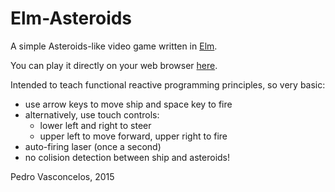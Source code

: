 
# Elm-Asteroids

A simple Asteroids-like video game written in [Elm](http://elm-lang.org).

You can play it directly on your web browser
[here](http://rawgit.com/pbv/elm-asteroids/master/html/elm-asteroids.html).

Intended to teach functional reactive programming principles,
so very basic:

* use arrow keys to move ship and space key to fire
* alternatively, use touch controls:
   - lower left and right to steer
   - upper left to move forward, upper right to fire
* auto-firing laser (once a second)
* no colision detection between ship and asteroids!


Pedro Vasconcelos, 2015
